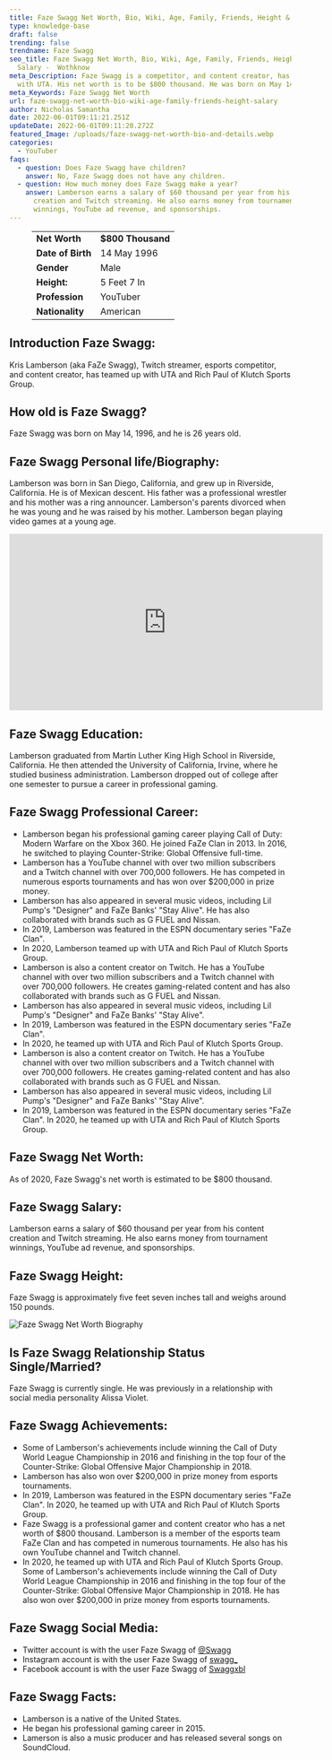 ```yaml
---
title: Faze Swagg Net Worth, Bio, Wiki, Age, Family, Friends, Height & Salary
type: knowledge-base
draft: false
trending: false
trendname: Faze Swagg
seo_title: Faze Swagg Net Worth, Bio, Wiki, Age, Family, Friends, Height &
  Salary -  Wothknow
meta_Description: Faze Swagg is a competitor, and content creator, has teamed up
  with UTA. His net worth is to be $800 thousand. He was born on May 14, 1996.
meta_Keywords: Faze Swagg Net Worth
url: faze-swagg-net-worth-bio-wiki-age-family-friends-height-salary
author: Nicholas Samantha
date: 2022-06-01T09:11:21.251Z
updateDate: 2022-06-01T09:11:20.272Z
featured_Image: /uploads/faze-swagg-net-worth-bio-and-details.webp
categories:
  - YouTuber
faqs:
  - question: Does Faze Swagg have children?
    answer: No, Faze Swagg does not have any children.
  - question: How much money does Faze Swagg make a year?
    answer: Lamberson earns a salary of $60 thousand per year from his content
      creation and Twitch streaming. He also earns money from tournament
      winnings, YouTube ad revenue, and sponsorships.
---
```

<figure class="wp-block-table is-style-stripes">
  <table>
    <tbody>
      <tr>
        <td>
          <strong>Net Worth</strong>
        </td>
        <td>
          <strong>$800 Thousand</strong>
        </td>
      </tr>
      <tr>
        <td>
          <strong>Date of Birth</strong>
        </td>
        <td>14 May 1996</td>
      </tr>
      <tr>
        <td>
          <strong>Gender</strong>
        </td>
        <td>Male</td>
      </tr>
      <tr>
        <td>
          <strong>Height:</strong>
        </td>
        <td>5 Feet 7 In</td>
      </tr>
      <tr>
        <td>
          <strong>Profession</strong>
        </td>
        <td>YouTuber</td>
      </tr>
      <tr>
        <td>
          <strong>Nationality</strong>
        </td>
        <td>American</td>
      </tr>
    </tbody>
  </table>
</figure>

## **Introduction Faze Swagg:**

Kris Lamberson (aka FaZe Swagg), Twitch streamer, esports competitor, and content creator, has teamed up with UTA and Rich Paul of Klutch Sports Group.

## **How old is Faze Swagg?**

Faze Swagg was born on May 14, 1996, and he is 26 years old.

## **Faze Swagg Personal life/Biography:**

Lamberson was born in San Diego, California, and grew up in Riverside, California. He is of Mexican descent. His father was a professional wrestler and his mother was a ring announcer. Lamberson's parents divorced when he was young and he was raised by his mother. Lamberson began playing video games at a young age.

<iframe width="560" height="315" src="https://www.youtube.com/embed/Fd8CF8B4yJI" title="YouTube video player" frameborder="0" allow="accelerometer; autoplay; clipboard-write; encrypted-media; gyroscope; picture-in-picture" allowfullscreen></iframe>

## **Faze Swagg Education:**

Lamberson graduated from Martin Luther King High School in Riverside, California. He then attended the University of California, Irvine, where he studied business administration. Lamberson dropped out of college after one semester to pursue a career in professional gaming.

## **Faze Swagg Professional Career:**

* Lamberson began his professional gaming career playing Call of Duty: Modern Warfare on the Xbox 360. He joined FaZe Clan in 2013. In 2016, he switched to playing Counter-Strike: Global Offensive full-time.
* Lamberson has a YouTube channel with over two million subscribers and a Twitch channel with over 700,000 followers. He has competed in numerous esports tournaments and has won over $200,000 in prize money.
* Lamberson has also appeared in several music videos, including Lil Pump's "Designer" and FaZe Banks' "Stay Alive". He has also collaborated with brands such as G FUEL and Nissan.
* In 2019, Lamberson was featured in the ESPN documentary series "FaZe Clan".
* In 2020, Lamberson teamed up with UTA and Rich Paul of Klutch Sports Group.
* Lamberson is also a content creator on Twitch. He has a YouTube channel with over two million subscribers and a Twitch channel with over 700,000 followers. He creates gaming-related content and has also collaborated with brands such as G FUEL and Nissan.
* Lamberson has also appeared in several music videos, including Lil Pump's "Designer" and FaZe Banks' "Stay Alive".
* In 2019, Lamberson was featured in the ESPN documentary series "FaZe Clan". 
* In 2020, he teamed up with UTA and Rich Paul of Klutch Sports Group.
* Lamberson is also a content creator on Twitch. He has a YouTube channel with over two million subscribers and a Twitch channel with over 700,000 followers. He creates gaming-related content and has also collaborated with brands such as G FUEL and Nissan.
* Lamberson has also appeared in several music videos, including Lil Pump's "Designer" and FaZe Banks' "Stay Alive".
* In 2019, Lamberson was featured in the ESPN documentary series "FaZe Clan". In 2020, he teamed up with UTA and Rich Paul of Klutch Sports Group.

## **Faze Swagg Net Worth:**

As of 2020, Faze Swagg's net worth is estimated to be $800 thousand.

## Faze Swagg Salary:

Lamberson earns a salary of $60 thousand per year from his content creation and Twitch streaming. He also earns money from tournament winnings, YouTube ad revenue, and sponsorships.

## **Faze Swagg Height:**

Faze Swagg is approximately five feet seven inches tall and weighs around 150 pounds.

![Faze Swagg Net Worth Biography](/uploads/faze-swagg-net-worth-.webp)

## **Is Faze Swagg Relationship Status Single/Married?**

Faze Swagg is currently single. He was previously in a relationship with social media personality Alissa Violet.

## **Faze Swagg Achievements:**

* Some of Lamberson's achievements include winning the Call of Duty World League Championship in 2016 and finishing in the top four of the Counter-Strike: Global Offensive Major Championship in 2018.
* Lamberson has also won over $200,000 in prize money from esports tournaments.
* In 2019, Lamberson was featured in the ESPN documentary series "FaZe Clan". In 2020, he teamed up with UTA and Rich Paul of Klutch Sports Group.
* Faze Swagg is a professional gamer and content creator who has a net worth of $800 thousand. Lamberson is a member of the esports team FaZe Clan and has competed in numerous tournaments. He also has his own YouTube channel and Twitch channel.
* In 2020, he teamed up with UTA and Rich Paul of Klutch Sports Group. Some of Lamberson's achievements include winning the Call of Duty World League Championship in 2016 and finishing in the top four of the Counter-Strike: Global Offensive Major Championship in 2018. He has also won over $200,000 in prize money from esports tournaments.

## **Faze Swagg Social Media:**

* Twitter account is with the user Faze Swagg of <a href="https://twitter.com/Swagg" target="_blank" rel="nofollow" rel="noopener">@Swagg</a>
* Instagram account is with the user Faze Swagg of <a href="https://www.instagram.com/swagg_/" target="_blank" rel="nofollow" rel="noopener">swagg_</a>
* Facebook account is with the user Faze Swagg of <a href="https://www.facebook.com/SwaggXBL/" target="_blank" rel="nofollow" rel="noopener">Swaggxbl</a>

## **Faze Swagg Facts:**

* Lamberson is a native of the United States.
* He began his professional gaming career in 2015.
* Lamerson is also a music producer and has released several songs on SoundCloud.